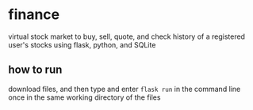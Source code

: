 # finance
virtual stock market to buy, sell, quote, and check history of a registered user's stocks using flask, python, and SQLite

## how to run
download files, and then type and enter ```flask run``` in the command line once in the same working directory of the files
